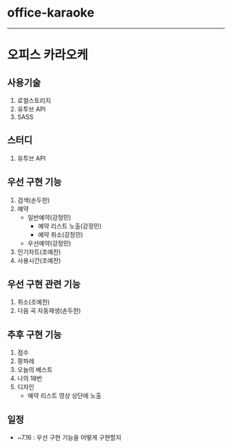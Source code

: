 # office-karaoke
---
# 오피스 카라오케

## 사용기술

1. 로컬스토리지
2. 유투브 API
3. SASS

## 스터디

1. 유투브 API

## 우선 구현 기능

1. 검색(손두한)
2. 예약				 
	- 일반예약(강정민)
		- 예약 리스트 노출(강정민)
		- 예약 취소(강정민)
	- 우선예약(강정민)
3. 인기차트(조예찬)
4. 사용시간(조예찬)

## 우선 구현 관련 기능

1. 취소(조예찬)
2. 다음 곡 자동재생(손두한)

## 추후 구현 기능

1. 점수
2. 팡파레
3. 오늘의 베스트
4. 나의 18번
5. 디자인
	- 예약 리스트 영상 상단에 노출
	
## 일정

- ~7.16 : 우선 구현 기능을 어떻게 구현할지 
